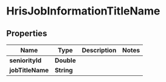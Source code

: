 

# HrisJobInformationTitleName


## Properties

| Name | Type | Description | Notes |
|------------ | ------------- | ------------- | -------------|
|**seniorityId** | **Double** |  |  |
|**jobTitleName** | **String** |  |  |




